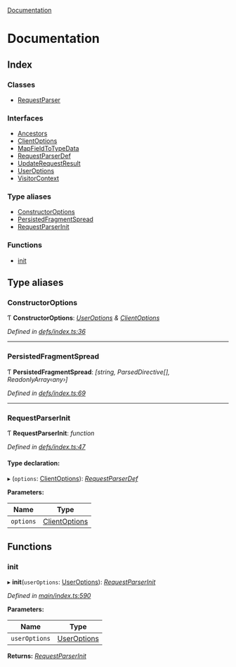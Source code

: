 [Documentation](README.md)

# Documentation

## Index

### Classes

* [RequestParser](classes/requestparser.md)

### Interfaces

* [Ancestors](interfaces/ancestors.md)
* [ClientOptions](interfaces/clientoptions.md)
* [MapFieldToTypeData](interfaces/mapfieldtotypedata.md)
* [RequestParserDef](interfaces/requestparserdef.md)
* [UpdateRequestResult](interfaces/updaterequestresult.md)
* [UserOptions](interfaces/useroptions.md)
* [VisitorContext](interfaces/visitorcontext.md)

### Type aliases

* [ConstructorOptions](README.md#constructoroptions)
* [PersistedFragmentSpread](README.md#persistedfragmentspread)
* [RequestParserInit](README.md#requestparserinit)

### Functions

* [init](README.md#init)

## Type aliases

###  ConstructorOptions

Ƭ **ConstructorOptions**: *[UserOptions](interfaces/useroptions.md) & [ClientOptions](interfaces/clientoptions.md)*

*Defined in [defs/index.ts:36](https://github.com/badbatch/graphql-box/blob/0289bea5/packages/request-parser/src/defs/index.ts#L36)*

___

###  PersistedFragmentSpread

Ƭ **PersistedFragmentSpread**: *[string, ParsedDirective[], ReadonlyArray‹any›]*

*Defined in [defs/index.ts:69](https://github.com/badbatch/graphql-box/blob/0289bea5/packages/request-parser/src/defs/index.ts#L69)*

___

###  RequestParserInit

Ƭ **RequestParserInit**: *function*

*Defined in [defs/index.ts:47](https://github.com/badbatch/graphql-box/blob/0289bea5/packages/request-parser/src/defs/index.ts#L47)*

#### Type declaration:

▸ (`options`: [ClientOptions](interfaces/clientoptions.md)): *[RequestParserDef](interfaces/requestparserdef.md)*

**Parameters:**

Name | Type |
------ | ------ |
`options` | [ClientOptions](interfaces/clientoptions.md) |

## Functions

###  init

▸ **init**(`userOptions`: [UserOptions](interfaces/useroptions.md)): *[RequestParserInit](README.md#requestparserinit)*

*Defined in [main/index.ts:590](https://github.com/badbatch/graphql-box/blob/0289bea5/packages/request-parser/src/main/index.ts#L590)*

**Parameters:**

Name | Type |
------ | ------ |
`userOptions` | [UserOptions](interfaces/useroptions.md) |

**Returns:** *[RequestParserInit](README.md#requestparserinit)*
